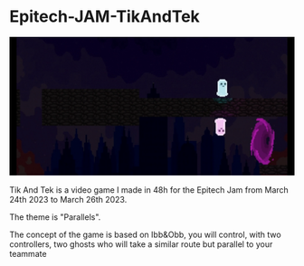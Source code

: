 # Epitech-JAM-TikAndTek

![](screenshot.png)

Tik And Tek is a video game I made in 48h for the Epitech Jam from March 24th 2023 to March 26th 2023.

The theme is "Parallels".

The concept of the game is based on Ibb&Obb, you will control, with two controllers, two ghosts who will take a similar route but parallel to your teammate


